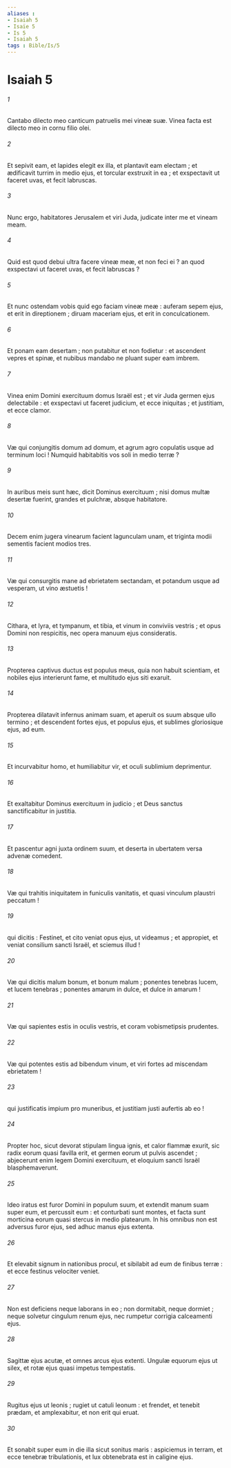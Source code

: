 ```yaml
---
aliases : 
- Isaiah 5
- Isaïe 5
- Is 5
- Isaiah 5
tags : Bible/Is/5
---
```


# Isaiah 5

###### 1
Cantabo dilecto meo canticum patruelis mei vineæ suæ. Vinea facta est dilecto meo in cornu filio olei.
###### 2
Et sepivit eam, et lapides elegit ex illa, et plantavit eam electam ; et ædificavit turrim in medio ejus, et torcular exstruxit in ea ; et exspectavit ut faceret uvas, et fecit labruscas.
###### 3
Nunc ergo, habitatores Jerusalem et viri Juda, judicate inter me et vineam meam.
###### 4
Quid est quod debui ultra facere vineæ meæ, et non feci ei ? an quod exspectavi ut faceret uvas, et fecit labruscas ?
###### 5
Et nunc ostendam vobis quid ego faciam vineæ meæ : auferam sepem ejus, et erit in direptionem ; diruam maceriam ejus, et erit in conculcationem.
###### 6
Et ponam eam desertam ; non putabitur et non fodietur : et ascendent vepres et spinæ, et nubibus mandabo ne pluant super eam imbrem.
###### 7
Vinea enim Domini exercituum domus Israël est ; et vir Juda germen ejus delectabile : et exspectavi ut faceret judicium, et ecce iniquitas ; et justitiam, et ecce clamor.
###### 8
Væ qui conjungitis domum ad domum, et agrum agro copulatis usque ad terminum loci ! Numquid habitabitis vos soli in medio terræ ?
###### 9
In auribus meis sunt hæc, dicit Dominus exercituum ; nisi domus multæ desertæ fuerint, grandes et pulchræ, absque habitatore.
###### 10
Decem enim jugera vinearum facient lagunculam unam, et triginta modii sementis facient modios tres.
###### 11
Væ qui consurgitis mane ad ebrietatem sectandam, et potandum usque ad vesperam, ut vino æstuetis !
###### 12
Cithara, et lyra, et tympanum, et tibia, et vinum in conviviis vestris ; et opus Domini non respicitis, nec opera manuum ejus consideratis.
###### 13
Propterea captivus ductus est populus meus, quia non habuit scientiam, et nobiles ejus interierunt fame, et multitudo ejus siti exaruit.
###### 14
Propterea dilatavit infernus animam suam, et aperuit os suum absque ullo termino ; et descendent fortes ejus, et populus ejus, et sublimes gloriosique ejus, ad eum.
###### 15
Et incurvabitur homo, et humiliabitur vir, et oculi sublimium deprimentur.
###### 16
Et exaltabitur Dominus exercituum in judicio ; et Deus sanctus sanctificabitur in justitia.
###### 17
Et pascentur agni juxta ordinem suum, et deserta in ubertatem versa advenæ comedent.
###### 18
Væ qui trahitis iniquitatem in funiculis vanitatis, et quasi vinculum plaustri peccatum !
###### 19
qui dicitis : Festinet, et cito veniat opus ejus, ut videamus ; et appropiet, et veniat consilium sancti Israël, et sciemus illud !
###### 20
Væ qui dicitis malum bonum, et bonum malum ; ponentes tenebras lucem, et lucem tenebras ; ponentes amarum in dulce, et dulce in amarum !
###### 21
Væ qui sapientes estis in oculis vestris, et coram vobismetipsis prudentes.
###### 22
Væ qui potentes estis ad bibendum vinum, et viri fortes ad miscendam ebrietatem !
###### 23
qui justificatis impium pro muneribus, et justitiam justi aufertis ab eo !
###### 24
Propter hoc, sicut devorat stipulam lingua ignis, et calor flammæ exurit, sic radix eorum quasi favilla erit, et germen eorum ut pulvis ascendet ; abjecerunt enim legem Domini exercituum, et eloquium sancti Israël blasphemaverunt.
###### 25
Ideo iratus est furor Domini in populum suum, et extendit manum suam super eum, et percussit eum : et conturbati sunt montes, et facta sunt morticina eorum quasi stercus in medio platearum. In his omnibus non est adversus furor ejus, sed adhuc manus ejus extenta.
###### 26
Et elevabit signum in nationibus procul, et sibilabit ad eum de finibus terræ : et ecce festinus velociter veniet.
###### 27
Non est deficiens neque laborans in eo ; non dormitabit, neque dormiet ; neque solvetur cingulum renum ejus, nec rumpetur corrigia calceamenti ejus.
###### 28
Sagittæ ejus acutæ, et omnes arcus ejus extenti. Ungulæ equorum ejus ut silex, et rotæ ejus quasi impetus tempestatis.
###### 29
Rugitus ejus ut leonis ; rugiet ut catuli leonum : et frendet, et tenebit prædam, et amplexabitur, et non erit qui eruat.
###### 30
Et sonabit super eum in die illa sicut sonitus maris : aspiciemus in terram, et ecce tenebræ tribulationis, et lux obtenebrata est in caligine ejus.
